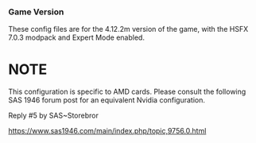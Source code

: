 ### Game Version

These config files are for the 4.12.2m version of the game, with the HSFX 7.0.3 modpack and Expert Mode enabled.

# NOTE

This configuration is specific to AMD cards. Please consult the following SAS 1946 forum post for an equivalent Nvidia configuration.

Reply #5 by SAS~Storebror

https://www.sas1946.com/main/index.php/topic,9756.0.html